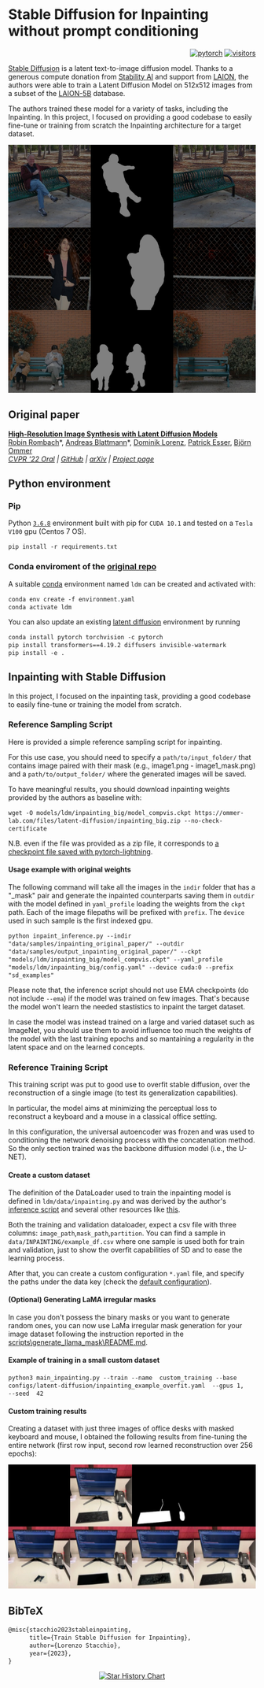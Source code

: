 # Stable Diffusion for Inpainting without prompt conditioning

<p align="right">
<a href="https://pytorch.org/"><img src="https://img.shields.io/badge/PyTorch-%23EE4C2C.svg?style=for-the-badge&logo=PyTorch&logoColor=white" alt="pytorch"></a>
<a href="https://github.com/lorenzo-stacchio/stable-diffusion_custom_inpaint"><img src="https://visitor-badge.glitch.me/badge?page_id=lorenzo-stacchio.stable-diffusion_custom_inpaint" alt="visitors"></a>
</p>

[Stable Diffusion](#stable-diffusion-v1) is a latent text-to-image diffusion
model.
Thanks to a generous compute donation from [Stability AI](https://stability.ai/) and support from [LAION](https://laion.ai/), the authors were able to train a Latent Diffusion Model on 512x512 images from a subset of the [LAION-5B](https://laion.ai/blog/laion-5b/) database. 

The authors trained these model for a variety of tasks, including the Inpainting.
In this project, I focused on providing a good codebase to easily fine-tune or training from scratch the Inpainting architecture for a target dataset.

![Inpainting Samples](data/samples/readme_images/show_samples.jpg)

## Original paper
[**High-Resolution Image Synthesis with Latent Diffusion Models**](https://ommer-lab.com/research/latent-diffusion-models/)<br/>
[Robin Rombach](https://github.com/rromb)\*,
[Andreas Blattmann](https://github.com/ablattmann)\*,
[Dominik Lorenz](https://github.com/qp-qp)\,
[Patrick Esser](https://github.com/pesser),
[Björn Ommer](https://hci.iwr.uni-heidelberg.de/Staff/bommer)<br/>
_[CVPR '22 Oral](https://openaccess.thecvf.com/content/CVPR2022/html/Rombach_High-Resolution_Image_Synthesis_With_Latent_Diffusion_Models_CVPR_2022_paper.html) |
[GitHub](https://github.com/CompVis/latent-diffusion) | [arXiv](https://arxiv.org/abs/2112.10752) | [Project page](https://ommer-lab.com/research/latent-diffusion-models/)_


  
## Python environment

### Pip

Python [`3.6.8`](https://www.python.org/downloads/release/python-368/) environment built with pip for `CUDA 10.1` and tested on a `Tesla V100` gpu (Centos 7 OS).

```
pip install -r requirements.txt
```

### Conda enviroment of the [original repo](https://github.com/CompVis/stable-diffusion#requirements)
A suitable [conda](https://conda.io/) environment named `ldm` can be created
and activated with:

```
conda env create -f environment.yaml
conda activate ldm
```

You can also update an existing [latent diffusion](https://github.com/CompVis/latent-diffusion) environment by running

```
conda install pytorch torchvision -c pytorch
pip install transformers==4.19.2 diffusers invisible-watermark
pip install -e .
``` 

## Inpainting with Stable Diffusion

In this project, I focused on the inpainting task, providing a good codebase to easily fine-tune or training the model from scratch.

### **Reference Sampling Script**

Here is provided a simple reference sampling script for inpainting.

For this use case, you should need to specify a ```path/to/input_folder/``` that contains image paired with their mask (e.g., image1.png - image1_mask.png) and a ```path/to/output_folder/``` where the generated images will be saved.

To have meaningful results, you should download inpainting weights provided by the authors as baseline with:

```
wget -O models/ldm/inpainting_big/model_compvis.ckpt https://ommer-lab.com/files/latent-diffusion/inpainting_big.zip --no-check-certificate
```

N.B. even if the file was provided as a zip file, it corresponds to [a checkpoint file saved with pytorch-lightning](https://github.com/CompVis/stable-diffusion/issues/17#issuecomment-1232756078).

#### **Usage example with original weights**

The following command will take all the images in the ```indir``` folder that has a "_mask" pair and generate the inpainted counterparts saving them in ```outdir``` with the model defined in ```yaml_profile``` loading the weights from the ```ckpt``` path. 
Each of the image filepaths will be prefixed with ```prefix```.
The ```device``` used in such sample is the first indexed gpu.


```
python inpaint_inference.py --indir "data/samples/inpainting_original_paper/" --outdir "data/samples/output_inpainting_original_paper/" --ckpt "models/ldm/inpainting_big/model_compvis.ckpt" --yaml_profile "models/ldm/inpainting_big/config.yaml" --device cuda:0 --prefix "sd_examples"
```

Please note that, the inference script should not use EMA checkpoints (do not include `--ema`) if the model was trained on few images. That's because the model won't learn the needed stastistics to inpaint the target dataset.

In case the model was instead trained on a large and varied dataset such as ImageNet, you should use them to avoid influence too much the weights of the model with the last training epochs and so mantaining a regularity in the latent space and on the learned concepts.

### **Reference Training Script**

This training script was put to good use to overfit stable diffusion, over the reconstruction of a single image (to test its generalization capabilities). 

In particular, the model aims at minimizing the perceptual loss to reconstruct a keyboard and a mouse in a classical office setting.

In this configuration, the universal autoencoder was frozen and was used to conditioning the network denoising process with the concatenation method. So the only section trained was the backbone diffusion model (i.e., the U-NET). 

#### **Create a custom dataset**

The definition of the DataLoader used to train the inpainting model is defined in ```ldm/data/inpainting.py``` and was derived by the author's [inference script](https://github.com/CompVis/stable-diffusion/blob/main/scripts/inpaint.py) and several other resources like [this](https://github.com/huggingface/diffusers/tree/main/examples/research_projects/dreambooth_inpaint).

Both the training and validation dataloader, expect a csv file with three columns:  `image_path`,`mask_path`,`partition`.
You can find a sample in `data/INPAINTING/example_df.csv` where one sample is used both for train and validation, just to show the overfit capabilities of SD and to ease the learning process.

After that, you can create a custom configuration `*.yaml` file, and specify the paths under the data key (check the [default configuration](configs/latent-diffusion/inpainting_example_overfit.yaml)). 

#### (Optional) Generating LaMA irregular masks

In case you don't possess the binary masks
or you want to generate random ones, you can now use LaMa irregular mask generation for your image dataset following the instruction reported in the [scripts\generate_llama_mask\README.md](scripts\generate_llama_mask\README.md). 


#### **Example of training in a small custom dataset**
```
python3 main_inpainting.py --train --name  custom_training --base  configs/latent-diffusion/inpainting_example_overfit.yaml  --gpus 1,   --seed  42
```

#### **Custom training results**

Creating a dataset with just three images of office desks with masked keyboard and mouse, I obtained the following results from fine-tuning the entire network (first row input, second row learned reconstruction over 256 epochs):

![Diffusion Samples](data/samples/readme_images/training.jpg)





## BibTeX

```
@misc{stacchio2023stableinpainting,
      title={Train Stable Diffusion for Inpainting}, 
      author={Lorenzo Stacchio},
      year={2023},
}
```

<p align="center">
  <a href="https://star-history.com/#lorenzo-stacchio/stable-diffusion_custom_inpaint&Date">
    <img src="https://api.star-history.com/svg?repos=lorenzo-stacchio/stable-diffusion_custom_inpaint&type=Date" alt="Star History Chart">
  </a>
</p>
